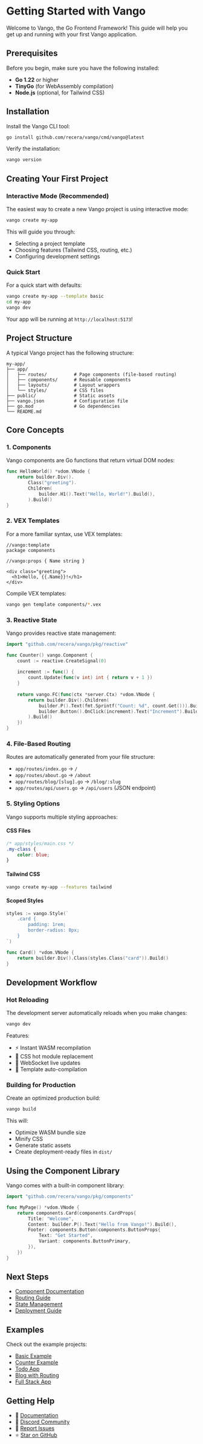 # Getting Started with Vango

Welcome to Vango, the Go Frontend Framework! This guide will help you get up and running with your first Vango application.

## Prerequisites

Before you begin, make sure you have the following installed:

- **Go 1.22** or higher
- **TinyGo** (for WebAssembly compilation)
- **Node.js** (optional, for Tailwind CSS)

## Installation

Install the Vango CLI tool:

```bash
go install github.com/recera/vango/cmd/vango@latest
```

Verify the installation:

```bash
vango version
```

## Creating Your First Project

### Interactive Mode (Recommended)

The easiest way to create a new Vango project is using interactive mode:

```bash
vango create my-app
```

This will guide you through:
- Selecting a project template
- Choosing features (Tailwind CSS, routing, etc.)
- Configuring development settings

### Quick Start

For a quick start with defaults:

```bash
vango create my-app --template basic
cd my-app
vango dev
```

Your app will be running at `http://localhost:5173`!

## Project Structure

A typical Vango project has the following structure:

```
my-app/
├── app/
│   ├── routes/          # Page components (file-based routing)
│   ├── components/      # Reusable components
│   ├── layouts/         # Layout wrappers
│   └── styles/          # CSS files
├── public/              # Static assets
├── vango.json           # Configuration file
├── go.mod               # Go dependencies
└── README.md
```

## Core Concepts

### 1. Components

Vango components are Go functions that return virtual DOM nodes:

```go
func HelloWorld() *vdom.VNode {
    return builder.Div().
        Class("greeting").
        Children(
            builder.H1().Text("Hello, World!").Build(),
        ).Build()
}
```

### 2. VEX Templates

For a more familiar syntax, use VEX templates:

```vex
//vango:template
package components

//vango:props { Name string }

<div class="greeting">
  <h1>Hello, {{.Name}}!</h1>
</div>
```

Compile VEX templates:

```bash
vango gen template components/*.vex
```

### 3. Reactive State

Vango provides reactive state management:

```go
import "github.com/recera/vango/pkg/reactive"

func Counter() vango.Component {
    count := reactive.CreateSignal(0)
    
    increment := func() {
        count.Update(func(v int) int { return v + 1 })
    }
    
    return vango.FC(func(ctx *server.Ctx) *vdom.VNode {
        return builder.Div().Children(
            builder.P().Text(fmt.Sprintf("Count: %d", count.Get())).Build(),
            builder.Button().OnClick(increment).Text("Increment").Build(),
        ).Build()
    })
}
```

### 4. File-Based Routing

Routes are automatically generated from your file structure:

- `app/routes/index.go` → `/`
- `app/routes/about.go` → `/about`
- `app/routes/blog/[slug].go` → `/blog/:slug`
- `app/routes/api/users.go` → `/api/users` (JSON endpoint)

### 5. Styling Options

Vango supports multiple styling approaches:

#### CSS Files
```css
/* app/styles/main.css */
.my-class {
    color: blue;
}
```

#### Tailwind CSS
```bash
vango create my-app --features tailwind
```

#### Scoped Styles
```go
styles := vango.Style(`
    .card { 
        padding: 1rem;
        border-radius: 8px;
    }
`)

func Card() *vdom.VNode {
    return builder.Div().Class(styles.Class("card")).Build()
}
```

## Development Workflow

### Hot Reloading

The development server automatically reloads when you make changes:

```bash
vango dev
```

Features:
- ⚡ Instant WASM recompilation
- 🔄 CSS hot module replacement
- 🔌 WebSocket live updates
- 📝 Template auto-compilation

### Building for Production

Create an optimized production build:

```bash
vango build
```

This will:
- Optimize WASM bundle size
- Minify CSS
- Generate static assets
- Create deployment-ready files in `dist/`

## Using the Component Library

Vango comes with a built-in component library:

```go
import "github.com/recera/vango/pkg/components"

func MyPage() *vdom.VNode {
    return components.Card(components.CardProps{
        Title: "Welcome",
        Content: builder.P().Text("Hello from Vango!").Build(),
        Footer: components.Button(components.ButtonProps{
            Text: "Get Started",
            Variant: components.ButtonPrimary,
        }),
    })
}
```

## Next Steps

- [Component Documentation](./components.md)
- [Routing Guide](./routing.md)
- [State Management](./state-management.md)
- [Deployment Guide](./deployment.md)

## Examples

Check out the example projects:

- [Basic Example](../../examples/basic)
- [Counter Example](../../examples/counter)
- [Todo App](../../examples/todo)
- [Blog with Routing](../../examples/blog)
- [Full Stack App](../../examples/fullstack)

## Getting Help

- 📖 [Documentation](https://vango.dev/docs)
- 💬 [Discord Community](https://discord.gg/vango)
- 🐛 [Report Issues](https://github.com/recera/vango/issues)
- ⭐ [Star on GitHub](https://github.com/recera/vango)